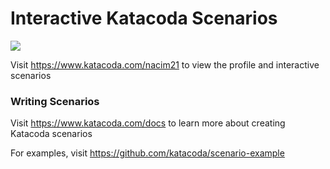 # Interactive Katacoda Scenarios

[![](http://shields.katacoda.com/katacoda/nacim21/count.svg)](https://www.katacoda.com/nacim21 "Get your profile on Katacoda.com")

Visit https://www.katacoda.com/nacim21 to view the profile and interactive scenarios

### Writing Scenarios
Visit https://www.katacoda.com/docs to learn more about creating Katacoda scenarios

For examples, visit https://github.com/katacoda/scenario-example
